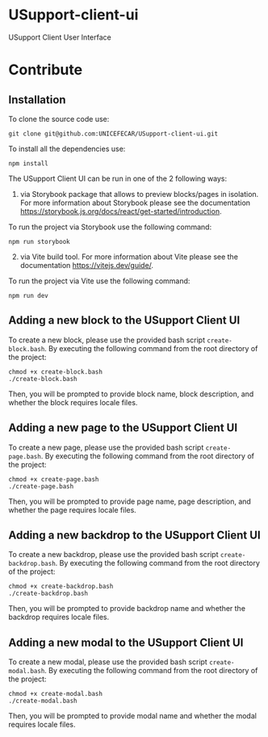 # USupport-client-ui

USupport Client User Interface

# Contribute

## Installation

To clone the source code use:

```
git clone git@github.com:UNICEFECAR/USupport-client-ui.git
```

To install all the dependencies use:

```
npm install
```

The USupport Client UI can be run in one of the 2 following ways:

1. via Storybook package that allows to preview blocks/pages in isolation. For more information about Storybook please see the documentation https://storybook.js.org/docs/react/get-started/introduction.

To run the project via Storybook use the following command:

```
npm run storybook
```

2. via Vite build tool. For more information about Vite please see the documentation https://vitejs.dev/guide/.

To run the project via Vite use the following command:

```
npm run dev
```

## Adding a new block to the USupport Client UI

To create a new block, please use the provided bash script `create-block.bash`. By executing the following command from the root directory of the project:

```
chmod +x create-block.bash
./create-block.bash
```

Then, you will be prompted to provide block name, block description, and whether the block requires locale files.

## Adding a new page to the USupport Client UI

To create a new page, please use the provided bash script `create-page.bash`. By executing the following command from the root directory of the project:

```
chmod +x create-page.bash
./create-page.bash
```

Then, you will be prompted to provide page name, page description, and whether the page requires locale files.

## Adding a new backdrop to the USupport Client UI

To create a new backdrop, please use the provided bash script `create-backdrop.bash`. By executing the following command from the root directory of the project:

```
chmod +x create-backdrop.bash
./create-backdrop.bash
```

Then, you will be prompted to provide backdrop name and whether the backdrop requires locale files.

## Adding a new modal to the USupport Client UI

To create a new modal, please use the provided bash script `create-modal.bash`. By executing the following command from the root directory of the project:

```
chmod +x create-modal.bash
./create-modal.bash
```

Then, you will be prompted to provide modal name and whether the modal requires locale files.
